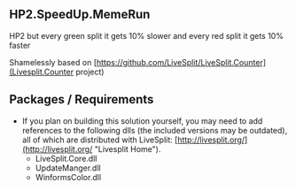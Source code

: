 ## HP2.SpeedUp.MemeRun
HP2 but every green split it gets 10% slower and every red split it gets 10% faster

Shamelessly based on [https://github.com/LiveSplit/LiveSplit.Counter](Livesplit.Counter project)

## Packages / Requirements

- If you plan on building this solution yourself, you may need to add references to the following dlls (the included versions may be outdated), all of which are distributed with LiveSplit: [http://livesplit.org/](http://livesplit.org/ "Livesplit Home").
	+ LiveSplit.Core.dll
	+ UpdateManger.dll
	+ WinformsColor.dll
